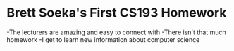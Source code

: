 # Brett Soeka's First CS193 Homework

-The lecturers are amazing and easy to connect with
-There isn't that much homework
-I get to learn new information about computer science
